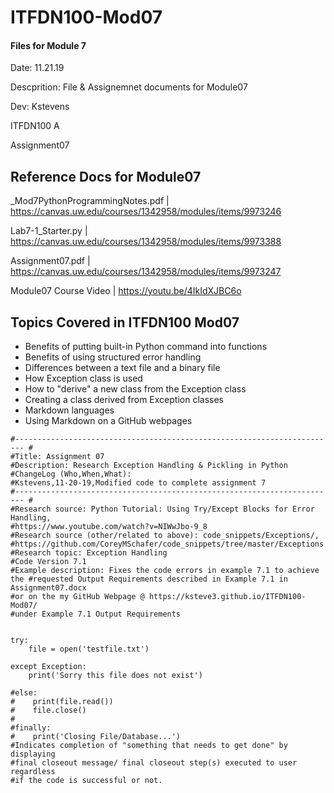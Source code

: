 # ITFDN100-Mod07
 #### Files for Module 7

 Date: 11.21.19
 
 Descprition: File & Assignemnet documents for Module07
 
 Dev: Kstevens
 
 ITFDN100 A
 
 Assignment07
 
## Reference Docs for Module07
 
 _Mod7PythonProgrammingNotes.pdf | https://canvas.uw.edu/courses/1342958/modules/items/9973246
 
 Lab7-1_Starter.py | https://canvas.uw.edu/courses/1342958/modules/items/9973388
 
 Assignment07.pdf | https://canvas.uw.edu/courses/1342958/modules/items/9973247
 
 Module07 Course Video  | https://youtu.be/4IkIdXJBC6o
 


## Topics Covered in ITFDN100 Mod07

- Benefits of putting built-in Python command into functions
- Benefits of using structured error handling
- Differences between a text file and a binary file
- How Exception class is used
- How to "derive" a new class from the Exception class
- Creating a class derived from Exception classes
- Markdown languages
- Using Markdown on a GitHub webpages

```
#------------------------------------------------------------------------ #
#Title: Assignment 07
#Description: Research Exception Handling & Pickling in Python
#ChangeLog (Who,When,What):
#Kstevens,11-20-19,Modified code to complete assignment 7
#------------------------------------------------------------------------ #
#Research source: Python Tutorial: Using Try/Except Blocks for Error Handling,
#https://www.youtube.com/watch?v=NIWwJbo-9_8
#Research source (other/related to above): code_snippets/Exceptions/,
#https://github.com/CoreyMSchafer/code_snippets/tree/master/Exceptions
#Research topic: Exception Handling
#Code Version 7.1
#Example description: Fixes the code errors in example 7.1 to achieve the #requested Output Requirements described in Example 7.1 in Assignment07.docx
#or on the my GitHub Webpage @ https://ksteve3.github.io/ITFDN100-Mod07/ 
#under Example 7.1 Output Requirements


try:
    file = open('testfile.txt')

except Exception:
    print('Sorry this file does not exist')

#else:
#    print(file.read())
#    file.close()
#
#finally:
#    print('Closing File/Database...')  
#Indicates completion of "something that needs to get done" by displaying
#final closeout message/ final closeout step(s) executed to user regardless
#if the code is successful or not.
```
